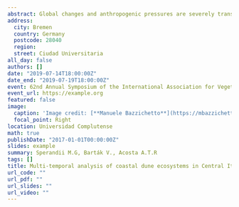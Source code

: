 ```yaml
---
abstract: Global changes and anthropogenic pressures are severely transforming both composition and diversity of ecosystems worldwide. Quantifying such alteration and identifying main trends are therefore crucial tasks in the protection and management of natural systems. In this context, resurveying studies proved to be effective tools to track temporal changes in a variety of ecosystems.Being dynamic ecotones located at the boundary between land and sea, coastal dunes are unique habitats characterized by constraining environmental conditions and high habitat heterogeneity. However, in spite of a prominent ecological value and a wide range of socio-economic services provided, coastal dunes appear among the most threatened ecosystems on earth. For this reason, monitoring their status through time should be considered as top priority for promoting their conservation. We hereby present results from a resurveying study performed on coastal dune ecosystems of Central Italy. A set of 334 georeferenced random plots, originally sampled between 2002 and 2007 and belonging to the first portion of the coastal vegetation zonation (from upper beach communities to coastal stable dune grasslands), was resurveyed during two sampling seasons (2017-2018). To investigate community changes in composition and abundance, Species Exchange Ratio (SER) metrics based on both presence/absence and abundance data were computed for each pair of old vs new plots. Each of these metrics was tested for significant differences among vegetation communities using non-parametric tests. Furthermore, changes in occurrence frequency and cover were analyzed for a set of diagnostic species in each reference community by using McNemar’s tests for paired data and Wilcoxon signed-rank tests. Results suggest how, during the investigated time-span, coastal dune communities of Central Italy experienced considerable changes affecting both species composition and dominance structure. Although all investigated communities were somehow affected, upper beach communities, embryonic and shifting dunes experienced the most important transformations, as also confirmed by the analysis of diagnostic species. Specifically, the loss in both occurrence frequency and cover of Ammophila arenaria subsp. australis appears to be particularly alarming, given the key functional role played by this perennial rhizomatous grass in the dune-building process. Overall, our results suggest that the last 10-15 years brought considerable deterioration in the conditions of coastal dunes, probably induced by the combined action of multiple natural and anthropogenic drivers, and urgently call for specific conservation efforts.
address:
  city: Bremen
  country: Germany
  postcode: 28040
  region:
  street: Ciudad Universitaria
all_day: false
authors: []
date: "2019-07-14T18:00:00Z"
date_end: "2019-07-19T18:00:00Z"
event: 62nd Annual Symposium of the International Association for Vegetation Science “Vegetation Science and Biodiversity research".
event_url: https://example.org
featured: false
image:
  caption: 'Image credit: [**Manuele Bazzichetto**](https://mbazzichetto.netlify.app)'
  focal_point: Right
location: Universidad Complutense
math: true
publishDate: "2017-01-01T00:00:00Z"
slides: example
summary: Sperandii M.G, Barták V., Acosta A.T.R
tags: []
title: Multi-temporal analysis of coastal dune ecosystems in Central Italy - experiences from a resurveying study
url_code: ""
url_pdf: ""
url_slides: ""
url_video: ""
---
```

